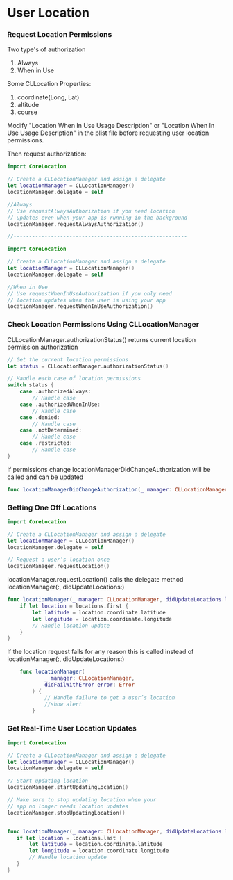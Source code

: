 # User Location

### Request Location Permissions

Two type's of authorization
1. Always
2. When in Use

Some CLLocation Properties:
1. coordinate(Long, Lat)
2. altitude
3. course

Modify "Location When In Use Usage Description" or "Location When In Use Usage Description" in the plist file before requesting user location permissions. 

Then request authorization:
```swift
import CoreLocation

// Create a CLLocationManager and assign a delegate
let locationManager = CLLocationManager()
locationManager.delegate = self

//Always
// Use requestAlwaysAuthorization if you need location 
// updates even when your app is running in the background
locationManager.requestAlwaysAuthorization()

//--------------------------------------------------------

import CoreLocation

// Create a CLLocationManager and assign a delegate
let locationManager = CLLocationManager()
locationManager.delegate = self

//When in Use
// Use requestWhenInUseAuthorization if you only need
// location updates when the user is using your app
locationManager.requestWhenInUseAuthorization()
```

### Check Location Permissions Using CLLocationManager

CLLocationManager.authorizationStatus() returns current location permission authorization
```swift
// Get the current location permissions
let status = CLLocationManager.authorizationStatus()

// Handle each case of location permissions
switch status {
    case .authorizedAlways:
        // Handle case
    case .authorizedWhenInUse:
        // Handle case
    case .denied:
        // Handle case
    case .notDetermined:
        // Handle case
    case .restricted:
        // Handle case
}
```

If permissions change locationManagerDidChangeAuthorization will be called and can be updated
```swift
func locationManagerDidChangeAuthorization(_ manager: CLLocationManager) {}
```

### Getting One Off Locations
```swift 
import CoreLocation

// Create a CLLocationManager and assign a delegate
let locationManager = CLLocationManager()
locationManager.delegate = self

// Request a user’s location once
locationManager.requestLocation()
```

locationManager.requestLocation() calls the delegate method locationManager(:, didUpdateLocations:)

```swift
func locationManager(_ manager: CLLocationManager, didUpdateLocations locations: [CLLocation]) {
    if let location = locations.first {
        let latitude = location.coordinate.latitude
        let longitude = location.coordinate.longitude
        // Handle location update
    }
}
```

If the location request fails for any reason this is called instead of locationManager(:, didUpdateLocations:)
```swift
    func locationManager(
            _ manager: CLLocationManager,
            didFailWithError error: Error
        ) {
            // Handle failure to get a user’s location
            //show alert
        }
 ```
 
 ### Get Real-Time User Location Updates
 
 ```swift
 import CoreLocation

// Create a CLLocationManager and assign a delegate
let locationManager = CLLocationManager()
locationManager.delegate = self

// Start updating location
locationManager.startUpdatingLocation()

// Make sure to stop updating location when your
// app no longer needs location updates
locationManager.stopUpdatingLocation()


func locationManager(_ manager: CLLocationManager, didUpdateLocations locations: [CLLocation]) { {
    if let location = locations.last {
        let latitude = location.coordinate.latitude
        let longitude = location.coordinate.longitude
        // Handle location update
    }
}
```



